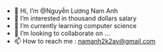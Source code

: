- 👋 Hi, I’m @Nguyễn Lương Nam Anh
- 👀 I’m interested in thousand dollars salary
- 🌱 I’m currently learning computer science
- 💞️ I’m looking to collaborate on ...
- 📫 How to reach me : namanh2k2av@gmail.com

<!---
namanh2k2av/namanh2k2av is a ✨ special ✨ repository because its `README.md` (this file) appears on your GitHub profile.
You can click the Preview link to take a look at your changes.
--->
